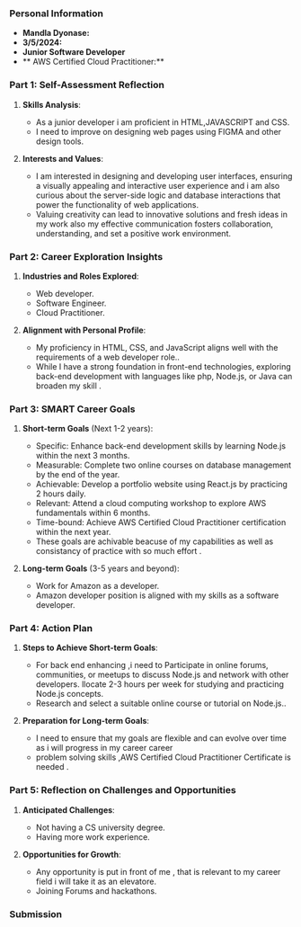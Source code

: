 
### Personal Information

- **Mandla Dyonase:**
- **3/5/2024:**
- **Junior Software Developer**
- ** AWS Certified Cloud Practitioner:**

### Part 1: Self-Assessment Reflection

1. **Skills Analysis**:
    
    - As a junior developer i am proficient in HTML,JAVASCRIPT and CSS.
    - I need to improve on designing web pages using FIGMA and other design tools.
2. **Interests and Values**:
    
    - I am  interested in designing and developing user interfaces, ensuring a visually appealing and interactive user experience and i am also  curious about the server-side logic and database interactions that power the functionality of web applications.
    - Valuing creativity can lead to innovative solutions and fresh ideas in my work also my effective communication fosters collaboration, understanding, and set a positive work environment.

### Part 2: Career Exploration Insights

1. **Industries and Roles Explored**:
    
    - Web developer.
    - Software Engineer.
    - Cloud Practitioner.
2. **Alignment with Personal Profile**:
    
    - My proficiency in HTML, CSS, and JavaScript aligns well with the requirements of a web developer role..
    -  While I  have a strong foundation in front-end technologies, exploring back-end development with languages like php, Node.js, or Java can broaden my skill .

### Part 3: SMART Career Goals

1. **Short-term Goals** (Next 1-2 years):
    
    - Specific: Enhance back-end development skills by learning Node.js within the next 3 months.
    - Measurable: Complete two online courses on database management by the end of the year.
    - Achievable: Develop a portfolio website using React.js by practicing 2 hours daily.
    - Relevant: Attend a cloud computing workshop to explore AWS fundamentals within 6 months.
    - Time-bound: Achieve AWS Certified Cloud Practitioner certification within the next year.
    - These goals are  achivable beacuse of my capabilities as well as consistancy of practice with so much effort .
2. **Long-term Goals** (3-5 years and beyond):
    
    - Work for Amazon as a developer.
    - Amazon developer position is aligned with my skills as a software developer.

### Part 4: Action Plan

1. **Steps to Achieve Short-term Goals**:
    
    - For back end enhancing ,i need to Participate in online forums, communities, or meetups to discuss Node.js and network with other developers.
    llocate 2-3 hours per week for studying and practicing Node.js concepts.
    - Research and select a suitable online course or tutorial on Node.js..
2. **Preparation for Long-term Goals**:
    
    - I need to ensure that my goals are flexible and can evolve over time as i will  progress in my career career
    - problem solving skills ,AWS Certified Cloud Practitioner Certificate is needed .

### Part 5: Reflection on Challenges and Opportunities

1. **Anticipated Challenges**:
    
    - Not having a CS university degree.
    - Having more work experience.
2. **Opportunities for Growth**:
    
    - Any opportunity is put in front of me , that is relevant to my career field i will take it as an elevatore.
    - Joining Forums and hackathons.

### Submission




